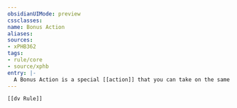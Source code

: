 ```yaml
---
obsidianUIMode: preview
cssclasses:
name: Bonus Action
aliases:
sources:
- xPHB362
tags:
- rule/core
- source/xphb
entry: |-
  A Bonus Action is a special [[action]] that you can take on the same turn that you take an [[action]]. You can't take more than one Bonus Action on a turn, and you have a Bonus Action to take only if a rule explicitly says so.
---
```


```meta-bind-embed
[[dv Rule]]
```